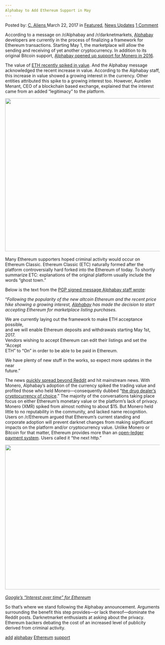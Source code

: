 ```yaml
---
Alphabay to Add Ethereum Support in May
---
```

<article class="post-listing post-18835 post type-post status-publish format-standard has-post-thumbnail hentry 
 tag-add tag-alphabay tag-ethereum tag-support">
<div class="post-inner">
<span>Posted by: <a href="https://www.deepdotweb.com/author/caliens/" title="">C. Aliens </a></span>
<span>March 22, 2017</span>
<span>in <a href="https://www.deepdotweb.com/category/deepdot-news/" rel="category tag">Featured</a>, <a href="https://www.deepdotweb.com/category/news-updates/" rel="category tag">News Updates</a></span>
<span><a href="https://www.deepdotweb.com/2017/03/22/alphabay-add-ethereum-support-may/#comments">1 Comment</a></span>


<p>According to a message on /r/Alphabay and /r/darknetmarkets, <a href="http://www.deepdotweb.com/marketplace-directory/listing/alphabay/">Alphabay</a> developers are currently in the process of finalizing a framework for Ethereum transactions. Starting May 1, the marketplace will allow the sending and receiving of yet another cryptocurrency. In addition to its original Bitcoin support, <a href="https://www.deepdotweb.com/2016/08/23/alphabay-oasis-markets-begin-accepting-monero-payments/">Alphabay opened up support for Monero in 2016</a>.</p>
<p>The value of <a href="https://cointelegraph.com/news/ethereum-price-surge-is-due-to-one-singular-factor">ETH recently spiked in value</a>. And the Alphabay message acknowledged the recent increase in value. According to the Alphabay staff, this increase in value showed a growing interest in the currency. Other entities attributed this spike to a growing interest too. However, Aurelien Menant, CEO of a blockchain based exchange, explained that the interest came from an added “legitimacy” to the platform.</p>
<p><img class="wp-image-18836 aligncenter" src="/imgs/2017/03/word-image-60.png" width="888" height="497" srcset="/imgs/2017/03/word-image-60.png 1767w, /imgs/2017/03/word-image-60-300x168.png 300w, /imgs/2017/03/word-image-60-1024x573.png 1024w" sizes="(max-width: 888px) 100vw, 888px"/></p>
<p>Many Ethereum supporters hoped criminal activity would occur on Ethereum Classic. Ethereum Classic (ETC) naturally formed after the platform controversially hard forked into the Ethereum of today. To shortly summarize ETC: explanations of the original platform usually include the words “ghost town.”</p>
<p>Below is the text from the <a href="https://www.reddit.com/r/AlphaBayMarket/comments/60355i/alphabay_will_add_etherum_to_its_payment_options/">PGP signed message Alphabay staff wrote</a>:</p>
<p>“<em>Following the popularity of the new altcoin Ethereum and the recent price<br/>
    hike showing a growing interest, </em><a href="https://www.deepdotweb.com/marketplace-directory/listing/alphabay/"><em>Alphabay</em></a><em> has made the decision to start<br/>
    accepting Ethereum for marketplace listing purchases.</em></p>
<p>We are currently laying out the framework to make ETH acceptance possible,<br/>
    and we will enable Ethereum deposits and withdrawals starting May 1st, 2017.<br/>
    Vendors wishing to accept Ethereum can edit their listings and set the &#8220;Accept<br/>
    ETH&#8221; to &#8220;On&#8221; in order to be able to be paid in Ethereum.</p>
<p>We have plenty of new stuff in the works, so expect more updates in the near<br/>
    future.”</p>
<p>The news <a href="https://www.bleepingcomputer.com/news/security/alphabay-adds-support-for-ethereum-as-transaction-volume-surpasses-bitcoin/">quickly spread beyond Reddit</a> and hit mainstream news. With Monero, Alphabay&#8217;s adoption of the currency spiked the trading value and profited those who held Monero—consequently dubbed “<a href="https://www.wired.com/2017/01/monero-drug-dealers-cryptocurrency-choice-fire/">the drug dealer&#8217;s cryptocurrency of choice</a>.” The majority of the conversations taking place focus on either Ethereum&#8217;s monetary value or the platform&#8217;s lack of privacy. Monero (XMR) spiked from almost nothing to about $15. But Monero held little to no reputability in the community, and lacked name recognition. Users on /r/Ethereum argued that Ethereum&#8217;s current standing and corporate adoption will prevent darknet changes from making significant impacts on the platform and/or cryptocurrency value. Unlike Monero or Bitcoin for that matter, Ethereum provides more than an <a href="https://www.deepdotweb.com/tag/bitcoin/">open-ledger payment system</a>. Users called it “the next http.”</p>
<p><img class="wp-image-18837 aligncenter" src="/imgs/2017/03/word-image-61.png" width="1017" height="470" srcset="/imgs/2017/03/word-image-61.png 1815w, /imgs/2017/03/word-image-61-300x139.png 300w, /imgs/2017/03/word-image-61-1024x473.png 1024w, /imgs/2017/03/word-image-61-272x125.png 272w" sizes="(max-width: 1017px) 100vw, 1017px"/></p>
<p><a href="https://trends.google.com/trends/explore?q=ethereum"><em>Google&#8217;s “Interest over time” for Ethereum</em></a></p>
<p>So that&#8217;s where we stand following the Alphabay announcement. Arguments surrounding the benefit this step provides—or lack thereof—dominate the Reddit posts. Darknetmarket enthusiasts at asking about the privacy. Ethereum backers debating the cost of an increased level of publicity derived from criminal activity.</p>
</div>
<a href="https://www.deepdotweb.com/tag/add/" rel="tag">add</a> <a href="https://www.deepdotweb.com/tag/alphabay/" rel="tag">alphabay</a> <a href="https://www.deepdotweb.com/tag/ethereum/" rel="tag">Ethereum</a> <a href="https://www.deepdotweb.com/tag/support/" rel="tag">support</a></span> <span style="display:none" class="updated">2017-03-22<a href="https://www.deepdotweb.com/author/caliens/" title="Posts by C. Aliens" rel="author">C. Aliens</a></strong></div>
</div>
</article>

